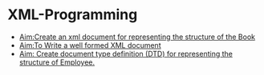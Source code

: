 # XML-Programming
- [Aim:Create an xml document for representing the structure of the Book](https://github.com/neerajsingh116/XML-Programming/blob/master/Lab1_Book_Structure)
- [Aim:To Write a  well formed XML document](https://github.com/neerajsingh116/XML-Programming/blob/master/Lab2_Well_Formed_Document)
- [Aim: Create document type definition (DTD) for representing the structure of Employee.](https://github.com/neerajsingh116/XML-Programming/blob/master/Lab3_Document_type_definition)
